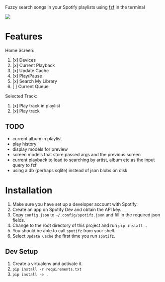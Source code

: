 Fuzzy search songs in your Spotify playlists using [fzf](https://github.com/junegunn/fzf)
in the terminal

[![](/assets/search_demo.gif)](https://junkmechanic.github.io/2019/12/24/searching-in-spotify-playlists-with-fzf/)

# Features

Home Screen:

1. [x] Devices
2. [x] Current Playback
3. [x] Update Cache
4. [x] Play/Pause
5. [x] Search My Library
6. [ ] Current Queue

Selected Track:

1. [x] Play track in playlist
2. [x] Play track

## TODO

- current album in playlist
- play history
- display models for preview
- screen models that store passed args and the previous screen
- current playback to lead to searching by artist, album etc as the input query to fzf
- using a db (perhaps sqlite) instead of json blobs on disk

# Installation

1. Make sure you have set up a developer account with Spotify.
2. Create an app on Spotify Dev and obtain the API key.
3. Copy `config.json` to `~/.config/spotifz.json` and fill in the required json fields.
4. Change to the root directory of this project and run `pip install .`
5. You should be able to call `spotifz` from your shell.
6. Select `Update Cache` the first time you run `spotifz`.

## Dev Setup

1. Create a virtualenv and activate it.
2. `pip install -r requirements.txt`
3. `pip install -e .`
